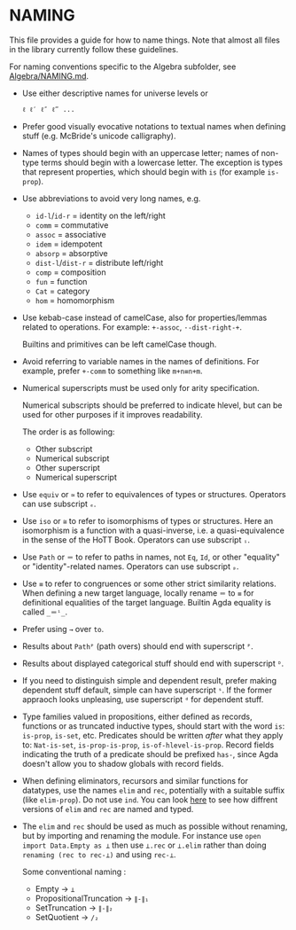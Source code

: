 NAMING
======

This file provides a guide for how to name things. Note that almost all
files in the library currently follow these guidelines.

For naming conventions specific to the Algebra subfolder, see
[Algebra/NAMING.md](https://github.com/cmcmA20/cubical-mini/blob/master/src/Algebra/NAMING.md).

* Use either descriptive names for universe levels or
  ```
  ℓ ℓ′ ℓ″ ℓ‴ ...
  ```

* Prefer good visually evocative notations to textual names when defining stuff
  (e.g. McBride's unicode calligraphy).

* Names of types should begin with an uppercase letter; names of
  non-type terms should begin with a lowercase letter. The exception
  is types that represent properties, which should begin with `is`
  (for example `is-prop`).

* Use abbreviations to avoid very long names, e.g.
  - `id-l`/`id-r` = identity on the left/right
  - `comm` = commutative
  - `assoc` = associative
  - `idem` = idempotent
  - `absorp` = absorptive
  - `dist-l`/`dist-r` = distribute left/right
  - `comp` = composition
  - `fun` = function
  - `Cat` = category
  - `hom` = homomorphism

* Use kebab-case instead of camelCase, also for properties/lemmas
  related to operations. For example: `+-assoc`, `·-dist-right-+`.

  Builtins and primitives can be left camelCase though.

* Avoid referring to variable names in the names of definitions.
  For example, prefer `+-comm` to something like `m+n≡n+m`.

* Numerical superscripts must be used only for arity specification.

  Numerical subscripts should be preferred to indicate hlevel, but
  can be used for other purposes if it improves readability.

  The order is as following:
  - Other subscript
  - Numerical subscript
  - Other superscript
  - Numerical superscript

* Use `equiv` or `≃` to refer to equivalences of types or structures.
  Operators can use subscript `ₑ`.

* Use `iso` or `≅` to refer to isomorphisms of types or structures.
  Here an isomorphism is a function with a quasi-inverse, i.e. a
  quasi-equivalence in the sense of the HoTT Book.
  Operators can use subscript `ᵢ`.

* Use `Path` or `＝` to refer to paths in names, not `Eq`, `Id`, or
  other "equality" or "identity"-related names.
  Operators can use subscript `ₚ`.

* Use `≡` to refer to congruences or some other strict similarity relations.
  When defining a new target language, locally rename `＝` to `≡` for
  definitional equalities of the target language.
  Builtin Agda equality is called `_＝ⁱ_`.

* Prefer using `→` over `to`.

* Results about `Pathᴾ` (path overs) should end with superscript `ᴾ`.

* Results about displayed categorical stuff should end with superscript `ᴰ`.

* If you need to distinguish simple and dependent result, prefer
  making dependent stuff default, simple can have superscript `ˢ`.
  If the former appraoch looks unpleasing, use superscript `ᵈ` for dependent
  stuff.

* Type families valued in propositions, either defined as records,
  functions or as truncated inductive types, should start with the word
  `is`: `is-prop`, `is-set`, etc. Predicates should be written _after_
  what they apply to: `Nat-is-set`, `is-prop-is-prop`,
  `is-of-hlevel-is-prop`. Record fields indicating the truth of a predicate
  should be prefixed `has-`, since Agda doesn't allow you to shadow
  globals with record fields.

* When defining eliminators, recursors and similar functions for datatypes,
  use the names `elim` and `rec`, potentially with a suitable suffix (like `elim-prop`).
  Do not use `ind`.
  You can look
  [here](https://github.com/cmcmA20/cubical-mini/blob/master/src/Truncation/Propositional/Base.agda)
  to see how diffrent versions of `elim` and `rec` are named and typed.

* The `elim` and `rec` should be used as much as possible without
  renaming, but by importing and renaming the module.
  For instance use `open import Data.Empty as ⊥`
  then use `⊥.rec` or `⊥.elim` rather than doing
  `renaming (rec to rec-⊥)` and using `rec-⊥`.

  Some conventional naming :
  - Empty                   -> `⊥`
  - PropositionalTruncation -> `∥-∥₁`
  - SetTruncation           -> `∥-∥₂`
  - SetQuotient             -> `/₂`
